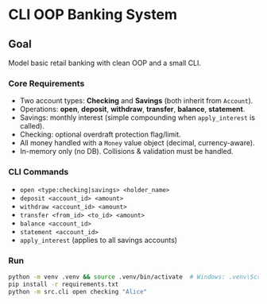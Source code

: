 # CLI OOP Banking System

## Goal
Model basic retail banking with clean OOP and a small CLI.

### Core Requirements
- Two account types: **Checking** and **Savings** (both inherit from `Account`).
- Operations: **open**, **deposit**, **withdraw**, **transfer**, **balance**, **statement**.
- Savings: monthly interest (simple compounding when `apply_interest` is called).
- Checking: optional overdraft protection flag/limit.
- All money handled with a `Money` value object (decimal, currency-aware).
- In-memory only (no DB). Collisions & validation must be handled.

### CLI Commands
- `open <type:checking|savings> <holder_name>`
- `deposit <account_id> <amount>`
- `withdraw <account_id> <amount>`
- `transfer <from_id> <to_id> <amount>`
- `balance <account_id>`
- `statement <account_id>`
- `apply_interest`  (applies to all savings accounts)

### Run
```bash
python -m venv .venv && source .venv/bin/activate  # Windows: .venv\Scripts\activate
pip install -r requirements.txt
python -m src.cli open checking "Alice"
